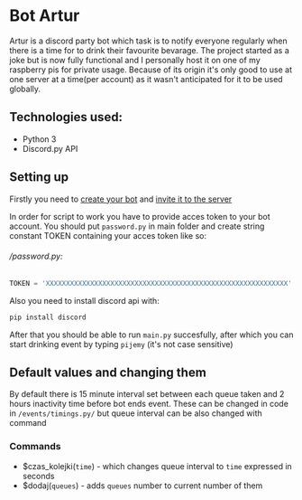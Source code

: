 # Bot Artur
Artur is a discord party bot which task is to notify everyone regularly when there is a time for to drink their favourite bevarage. The project started as a joke but is now fully functional and I personally host it on one of my raspberry pis for private usage. Because of its origin it's only good to use at one server at a time(per account) as it wasn't anticipated for it to be used globally.

## Technologies used:
- Python 3
- Discord.py API

## Setting up
Firstly you need to [create your bot](https://docs.discord.red/en/stable/bot_application_guide.html) and [invite it to the server](https://docs.discordbotstudio.org/setting-up-dbs/inviting-a-bot-to-your-server)

In order for script to work you have to provide acces token to your bot account. You should put `password.py` in main folder and create string constant TOKEN containing your acces token like so:

###### /password.py: 
```python
TOKEN = 'XXXXXXXXXXXXXXXXXXXXXXXXXXXXXXXXXXXXXXXXXXXXXXXXXXXXXXXXXXXX' 
```
Also you need to install discord api with:
```bash
pip install discord
```
After that you should be able to run `main.py` succesfully, after which you can start drinking event by typing `pijemy` (it's not case sensitive) 

## Default values and changing them
By default there is 15 minute interval set between each queue taken and 2 hours inactivity time before bot ends event. These can be changed in code in `/events/timings.py/` but queue interval can be also changed with command
### Commands
- $czas_kolejki(`time`) - which changes queue interval to `time` expressed in seconds
- $dodaj(`queues`) - adds `queues` number to current number of them
